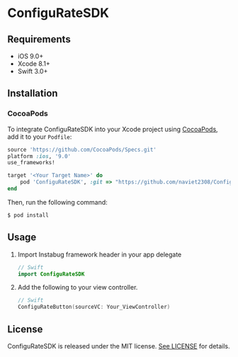 # ConfiguRateSDK

## Requirements

- iOS 9.0+
- Xcode 8.1+
- Swift 3.0+

## Installation

### CocoaPods

To integrate ConfiguRateSDK into your Xcode project using [CocoaPods](https://cocoapods.org), add it to your `Podfile`:

```ruby
source 'https://github.com/CocoaPods/Specs.git'
platform :ios, '9.0'
use_frameworks!

target '<Your Target Name>' do
    pod 'ConfiguRateSDK', :git => "https://github.com/naviet2308/ConfiguRateSDK.git", :branch => "master"
end
```

Then, run the following command:

```bash
$ pod install
```

## Usage

1. Import Instabug framework header in your app delegate

    ```swift
    // Swift
    import ConfiguRateSDK
    ```

2. Add the following to your view controller.
	
	```swift
	// Swift
	ConfiguRateButton(sourceVC: Your_ViewController)
	```

## License

ConfiguRateSDK is released under the MIT license. [See LICENSE](https://github.com/naviet2308/ConfiguRateSDK/blob/master/LICENSE) for details.
